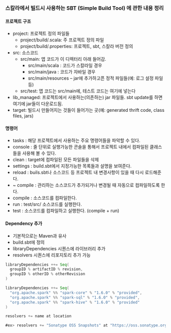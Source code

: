 ### 스칼라에서 빌드시 사용하는 SBT (Simple Build Tool) 에 관한 내용 정리

#### 프로젝트 구조
- project: 프로젝트 정의 파일들
  - project/build/.scala: 주 프로젝트 정의 파일
  - project/build/.properties: 프로젝트, sbt, 스칼라 버전 정의
- src: 소스코드
  - src/main: 앱 코드가 이 디렉터리 아래 들어감. 
    - src/main/scala : 코드가 스칼라일 경우
    - src/main/java : 코드가 자바일 경우
    - src/main/resources – jar에 추가하고픈 정적 파일들(예: 로그 설정 파일 등)
  - src/test: 앱 코드는 src/main에, 테스트 코드는 여기에 넣는다
- lib_managed: 프로젝트에서 사용하는(의존하는) jar 파일들. sbt update를 하면 여기에 jar들이 다운로드됨.
- target: 빌드시 만들어지는 것들이 들어가는 곳(예: generated thrift code, class files, jars)

#### 명령어
- tasks : 해당 프로젝트에서 사용하는 주요 명령어들을 파악할 수 있다.
- console : 줄 단위로 실행가능한 콘솔을 통해서 프로젝트 내에서 컴파일된 클래스들을 사용해 볼 수 있다.
- clean : target에 컴파일된 모든 파일들을 삭제
- settings : build.sbt에서 지정가능한 목록들과 설명을 보여준다.
- reload : buils.sbt나 소스코드 등 프로젝트 내 변경사항이 있을 때 다시 로드해준다.
- ~ compile : 관리하는 소스코드가 추가되거나 변경될 때 자동으로 컴파일하도록 한다.
- compile : 소스코드를 컴파일한다.
- run : test/src/ 소스코드를 실행한다.
- test : 소스코드를 컴파일하고 실행한다. (compile + run)


#### Dependency 추가
- 기본적으로는 Maven과 유사
- build.sbt에 정의
- libraryDependencies 시퀀스에 라이브러리 추가
- resolvers 시퀀스에 리포지토리 추가 가능
```scala
libraryDependencies ++= Seq(
  groupID % artifactID % revision,
  groupID % otherID % otherRevision
)

libraryDependencies ++= Seq(
  "org.apache.spark" %% "spark-core" % "1.6.0" % "provided",
  "org.apache.spark" %% "spark-sql" % "1.6.0" % "provided",
  "org.apache.spark" %% "spark-hive" % "1.6.0" % "provided"
)

resolvers += name at location

#ex> resolvers += "Sonatype OSS Snapshots" at "https://oss.sonatype.org/content/repositories/snapshots"
```
